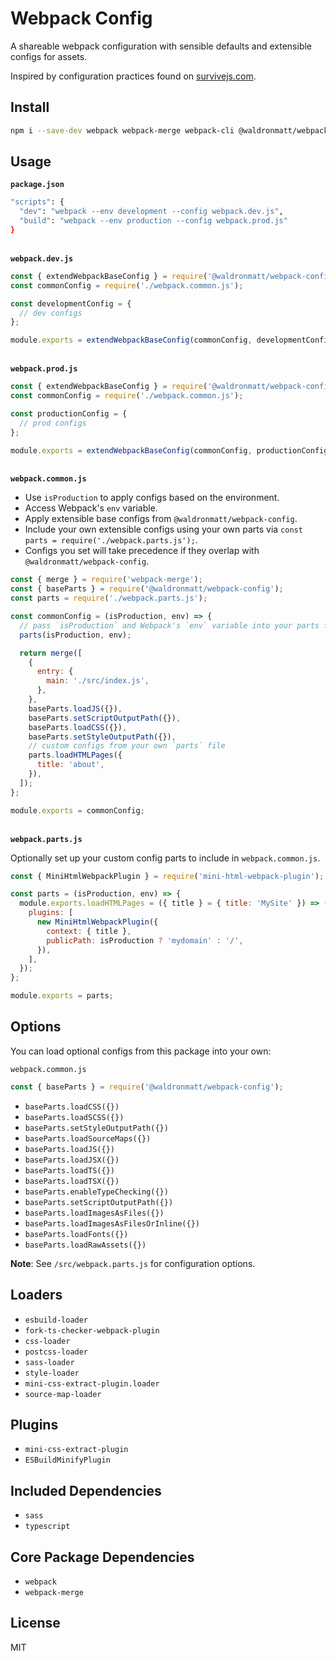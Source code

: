 # Webpack Config

A shareable webpack configuration with sensible defaults and extensible configs for assets.

Inspired by configuration practices found on [survivejs.com](https://survivejs.com/webpack/developing/composing-configuration/).

## Install

```bash
npm i --save-dev webpack webpack-merge webpack-cli @waldronmatt/webpack-config
```

## Usage

**`package.json`**

```bash
"scripts": {
  "dev": "webpack --env development --config webpack.dev.js",
  "build": "webpack --env production --config webpack.prod.js"
}
```

\
**`webpack.dev.js`**

```js
const { extendWebpackBaseConfig } = require('@waldronmatt/webpack-config');
const commonConfig = require('./webpack.common.js');

const developmentConfig = {
  // dev configs
};

module.exports = extendWebpackBaseConfig(commonConfig, developmentConfig);
```

\
**`webpack.prod.js`**

```js
const { extendWebpackBaseConfig } = require('@waldronmatt/webpack-config');
const commonConfig = require('./webpack.common.js');

const productionConfig = {
  // prod configs
};

module.exports = extendWebpackBaseConfig(commonConfig, productionConfig);
```

\
**`webpack.common.js`**

- Use `isProduction` to apply configs based on the environment.
- Access Webpack's `env` variable.
- Apply extensible base configs from `@waldronmatt/webpack-config`.
- Include your own extensible configs using your own parts via `const parts = require('./webpack.parts.js');`.
- Configs you set will take precedence if they overlap with `@waldronmatt/webpack-config`.

```js
const { merge } = require('webpack-merge');
const { baseParts } = require('@waldronmatt/webpack-config');
const parts = require('./webpack.parts.js');

const commonConfig = (isProduction, env) => {
  // pass `isProduction` and Webpack's `env` variable into your parts file
  parts(isProduction, env);

  return merge([
    {
      entry: {
        main: './src/index.js',
      },
    },
    baseParts.loadJS({}),
    baseParts.setScriptOutputPath({}),
    baseParts.loadCSS({}),
    baseParts.setStyleOutputPath({}),
    // custom configs from your own `parts` file
    parts.loadHTMLPages({
      title: 'about',
    }),
  ]);
};

module.exports = commonConfig;
```

\
**`webpack.parts.js`**

Optionally set up your custom config parts to include in `webpack.common.js`.

```js
const { MiniHtmlWebpackPlugin } = require('mini-html-webpack-plugin');

const parts = (isProduction, env) => {
  module.exports.loadHTMLPages = ({ title } = { title: 'MySite' }) => ({
    plugins: [
      new MiniHtmlWebpackPlugin({
        context: { title },
        publicPath: isProduction ? 'mydomain' : '/',
      }),
    ],
  });
};

module.exports = parts;
```

## Options

You can load optional configs from this package into your own:

`webpack.common.js`

```js
const { baseParts } = require('@waldronmatt/webpack-config');
```

- `baseParts.loadCSS({})`
- `baseParts.loadSCSS({})`
- `baseParts.setStyleOutputPath({})`
- `baseParts.loadSourceMaps({})`
- `baseParts.loadJS({})`
- `baseParts.loadJSX({})`
- `baseParts.loadTS({})`
- `baseParts.loadTSX({})`
- `baseParts.enableTypeChecking({})`
- `baseParts.setScriptOutputPath({})`
- `baseParts.loadImagesAsFiles({})`
- `baseParts.loadImagesAsFilesOrInline({})`
- `baseParts.loadFonts({})`
- `baseParts.loadRawAssets({})`

**Note**: See `/src/webpack.parts.js` for configuration options.

## Loaders

- `esbuild-loader`
- `fork-ts-checker-webpack-plugin`
- `css-loader`
- `postcss-loader`
- `sass-loader`
- `style-loader`
- `mini-css-extract-plugin.loader`
- `source-map-loader`

## Plugins

- `mini-css-extract-plugin`
- `ESBuildMinifyPlugin`

## Included Dependencies

- `sass`
- `typescript`

## Core Package Dependencies

- `webpack`
- `webpack-merge`

## License

MIT
